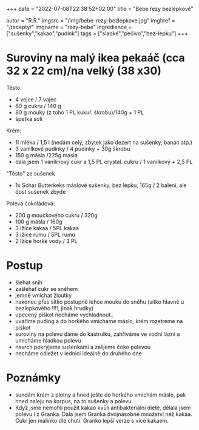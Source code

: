 
+++
date = "2022-07-08T22:38:52+02:00"
title = "Bebe řezy bezlepkové"

autor = "R.R."
imgsrc = "/img/bebe-rezy-bezlepkove.jpg"
imghref = "/recepty/"
imgname = "rezy-bebe"
ingredience = ["sušenky","kakao","pudink"]
tags = ["sladké","pečivo","bez-lepku"]
+++

# Suroviny na malý ikea pekaáč (cca 32 x 22 cm)/na velký (38 x30)
Těsto 
- 4 vejce / 7 vajec
- 80 g cukru / 140 g
- 80 g mouky (z toho 1 PL kukuř. škrobu)/140g + 1 PL
- špetka soli

Krém:
- 1l mléka / 1,5 l (nedám celý, zbytek jako dezert na sušenky, banán atp.)
- 3 vanilkové pudinky / 4 pudinky + 30g škrobu
- 150 g másla /225g masla
- dala jsem 1 vanilinový cukr a 1,5 PL crystal. cukru / 1 vanilkový + 2,5 PL

"Těsto" ze sušenek
- 1x Schar Butterkeks máslové sušenky, bez lepku, 165g / 2 balení, ale dost sušenek zbyde

Poleva čokoládová:
- 200 g mouckového cukru / 320g
- 100 g másla / 160g
- 3 lžíce kakaa / 5PL kakaa 
- 3 lžíce rumu / 5PL rumu
- 2 lžíce horké vody / 3 PL


# Postup
- šlehat sníh 
- zašlehat cukr se sněhem
- jemně vmíchat žloutky
- nakonec přes sítko postupně lehce mouku do sněhu
(sítko hlavně u bezlepkového !!!!, jinak hrudky)
- upecený piškot necháme vychladnout..
- uvaříme puding a do horkého vmícháme máslo, krém  rozetreme na piškot
- suroviny na polevu dáme do kastrulku, zahříváme ve vodní lázni a umícháme hladkou polevu
- navrch pokryjeme sušenkami a zalijeme čoko polevou
- necháme odležet v  lednici ideálně do druhého dne

# Poznámky
- sundám krém z plotny a hned ješte do horkého vmíchám máslo, pak hned naleju na korpus, na to sušenky a polevu. 
- Když jsme nemohli použít kakao kvůli antibakteriální dietě, dělala jsem polevu i z Granka. Dala jsem Granka dvojnásobné množství než kakaa. Cukr jen malinko dle chuti. Granko lepší verze s více kakaem.